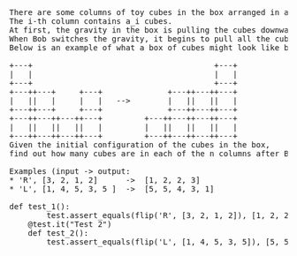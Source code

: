 <pre>
There are some columns of toy cubes in the box arranged in a line. 
The i-th column contains a_i cubes. 
At first, the gravity in the box is pulling the cubes downwards.
When Bob switches the gravity, it begins to pull all the cubes to a certain side of the box, d, which can be either 'L' or 'R' (left or right). 
Below is an example of what a box of cubes might look like before and after switching gravity.

+---+                                       +---+
|   |                                       |   |
+---+                                       +---+
+---++---+     +---+              +---++---++---+
|   ||   |     |   |   -->        |   ||   ||   |
+---++---+     +---+              +---++---++---+
+---++---++---++---+         +---++---++---++---+
|   ||   ||   ||   |         |   ||   ||   ||   |
+---++---++---++---+         +---++---++---++---+
Given the initial configuration of the cubes in the box, 
find out how many cubes are in each of the n columns after Bob switches the gravity.

Examples (input -> output:
* 'R', [3, 2, 1, 2]      ->  [1, 2, 2, 3]
* 'L', [1, 4, 5, 3, 5 ]  ->  [5, 5, 4, 3, 1]

def test_1():
        test.assert_equals(flip('R', [3, 2, 1, 2]), [1, 2, 2, 3])
    @test.it("Test 2")
    def test_2():
        test.assert_equals(flip('L', [1, 4, 5, 3, 5]), [5, 5, 4, 3, 1])
<pre>

